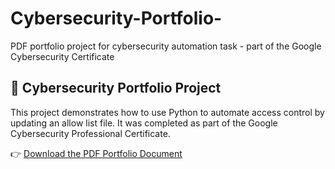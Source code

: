 # Cybersecurity-Portfolio-
PDF portfolio project for cybersecurity automation task - part of the Google Cybersecurity Certificate


## 📄 Cybersecurity Portfolio Project

This project demonstrates how to use Python to automate access control by updating an allow list file. It was completed as part of the Google Cybersecurity Professional Certificate.

👉 [Download the PDF Portfolio Document](./Cybersecurity_Portfolio_Project.pdf)
